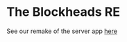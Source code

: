 # The Blockheads RE

See our remake of the server app [here]([text](https://github.com/The-Blockheads-RE/blockheads-server))